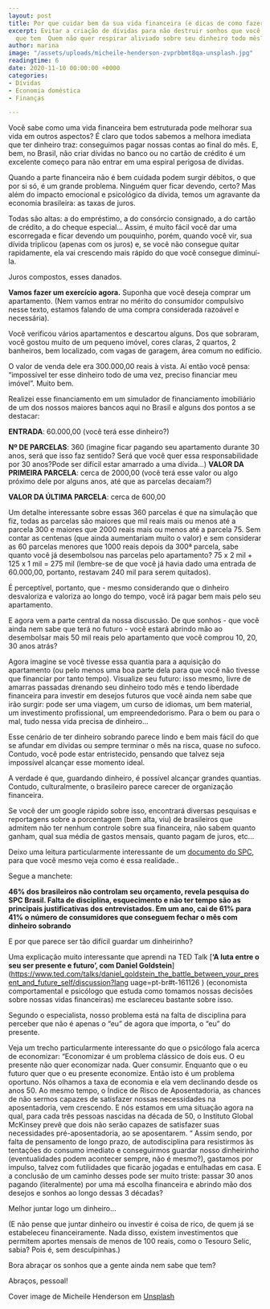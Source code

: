 ```yaml
---
layout: post
title: Por que cuidar bem da sua vida financeira (e dicas de como fazer isso)?
excerpt: Evitar a criação de dívidas para não destruir sonhos que você ainda nem sabe
  que tem  Quem não quer respirar aliviado sobre seu dinheiro todo mês?
author: marina
image: "/assets/uploads/micheile-henderson-zvprbbmt8qa-unsplash.jpg"
readingtime: 6
date: 2020-11-10 00:00:00 +0000
categories:
- Dívidas
- Economia doméstica
- Finanças

---
```

Você sabe como uma vida financeira bem estruturada pode melhorar sua vida em outros aspectos? É claro que todos sabemos a melhora imediata que ter dinheiro traz: conseguimos pagar nossas contas ao final do mês. E, bem, no Brasil, não criar dívidas no banco ou no cartão de crédito é um excelente começo para não entrar em uma espiral perigosa de dívidas.

Quando a parte financeira não é bem cuidada podem surgir débitos, o que por si só, é um grande problema. Ninguém quer ficar devendo, certo? Mas além do impacto emocional e psicológico da dívida, temos um agravante da economia brasileira: as taxas de juros.

Todas são altas: a do empréstimo, a do consórcio consignado, a do cartão de crédito, a do cheque especial… Assim, é muito fácil você dar uma escorregada e ficar devendo um pouquinho, porém, quando você vir, sua dívida triplicou (apenas com os juros) e, se você não consegue quitar rapidamente, ela vai crescendo mais rápido do que você consegue diminuí-la.

Juros compostos, esses danados.

**Vamos fazer um exercício agora.** Suponha que você deseja comprar um apartamento. (Nem vamos entrar no mérito do consumidor compulsivo nesse texto, estamos falando de uma compra considerada razoável e necessária).

Você verificou vários apartamentos e descartou alguns. Dos que sobraram, você gostou muito de um pequeno imóvel, cores claras, 2 quartos, 2 banheiros, bem localizado, com vagas de garagem, área comum no edifício.

O valor de venda dele era 300.000,00 reais à vista. Aí então você pensa: “impossível ter esse dinheiro todo de uma vez, preciso financiar meu imóvel”. Muito bem.

Realizei esse financiamento em um simulador de financiamento imobiliário de um dos nossos maiores bancos aqui no Brasil e alguns dos pontos a se destacar:

**ENTRADA**: 60.000,00 (você terá esse dinheiro?)

**Nº DE PARCELAS**: 360 (imagine ficar pagando seu apartamento durante 30 anos, será que isso faz sentido? Será que você quer essa responsabilidade por 30 anos?Pode ser difícil estar amarrado a uma dívida...) **VALOR DA PRIMEIRA PARCELA**: cerca de 2000,00 (você terá esse valor ou algo próximo dele por alguns anos, até que as parcelas decaiam?)

**VALOR DA ÚLTIMA PARCELA**: cerca de 600,00

Um detalhe interessante sobre essas 360 parcelas é que na simulação que fiz, todas as parcelas são maiores que mil reais mais ou menos até a parcela 300 e maiores que 2000 reais mais ou menos até a parcela 75. Sem contar as centenas (que ainda aumentariam muito o valor) e sem considerar as 60 parcelas menores que 1000 reais depois da 300ª parcela, sabe quanto você já desembolsou nas parcelas pelo apartamento? 75 x 2 mil + 125 x 1 mil = 275 mil (lembre-se de que você já havia dado uma entrada de 60.000,00, portanto, restavam 240 mil para serem quitados).

É perceptível, portanto, que - mesmo considerando que o dinheiro desvaloriza e valoriza ao longo do tempo, você irá pagar bem mais pelo seu apartamento.

E agora vem a parte central da nossa discussão. De que sonhos - que você ainda nem sabe que terá no futuro - você estará abrindo mão ao desembolsar mais 50 mil reais pelo apartamento que você comprou 10, 20, 30 anos atrás?

Agora imagine se você tivesse essa quantia para a aquisição do apartamento (ou pelo menos uma boa parte dela para que você não tivesse que financiar por tanto tempo). Visualize seu futuro: isso mesmo, livre de amarras passadas drenando seu dinheiro todo mês e tendo liberdade financeira para investir em desejos futuros que você ainda nem sabe que irão surgir: pode ser uma viagem, um curso de idiomas, um bem material, um investimento profissional, um empreendedorismo. Para o bem ou para o mal, tudo nessa vida precisa de dinheiro...

Esse cenário de ter dinheiro sobrando parece lindo e bem mais fácil do que se afundar em dívidas ou sempre terminar o mês na risca, quase no sufoco. Contudo, você pode estar entristecido, pensando que talvez seja impossível alcançar esse momento ideal.

A verdade é que, guardando dinheiro, é possível alcançar grandes quantias. Contudo, culturalmente, o brasileiro parece carecer de organização financeira.

Se você der um google rápido sobre isso, encontrará diversas pesquisas e reportagens sobre a porcentagem (bem alta, viu) de brasileiros que admitem não ter nenhum controle sobre sua financeira, não sabem quanto ganham, qual sua média de gastos mensais, quanto pagam de juros, etc…

Deixo uma leitura particularmente interessante de um [documento do SPC](https://www.spcbrasil.org.br/uploads/st_imprensa/release_educacao_financeira_v7.pdf), para que você mesmo veja como é essa realidade..

Segue a manchete:

**46% dos brasileiros não controlam seu orçamento, revela pesquisa do SPC Brasil. Falta de disciplina, esquecimento e não ter tempo são as principais justificativas dos entrevistados. Em um ano, cai de 61% para 41% o número de consumidores que conseguem fechar o mês com dinheiro sobrando**

E por que parece ser tão difícil guardar um dinheirinho?

Uma explicação muito interessante que aprendi na TED Talk [**‘A luta entre o seu ser presente e futuro’, com Daniel Goldstein**](https://www.ted.com/talks/daniel_goldstein_the_battle_between_your_present_and_future_self/discussion?lang uage=pt-br#t-161126 ) (economista comportamental e psicólogo que estuda como tomamos nossas decisões sobre nossas vidas financeiras) me esclareceu bastante sobre isso.

Segundo o especialista, nosso problema está na falta de disciplina para perceber que não é apenas o “eu” de agora que importa, o “eu” do presente.

Veja um trecho particularmente interessante do que o psicólogo fala acerca de economizar: “Economizar é um problema clássico de dois eus. O eu presente não quer economizar nada. Quer consumir. Enquanto que o eu futuro quer que o eu presente economize. Então isto é um problema oportuno. Nós olhamos a taxa de economia e ela vem declinando desde os anos 50. Ao mesmo tempo, o Índice de Risco de Aposentadoria, as chances de não sermos capazes de satisfazer nossas necessidades na aposentadoria, vem crescendo. E nós estamos em uma situação agora na qual, para cada três pessoas nascidas na década de 50, o Instituto Global McKinsey prevê que dois não serão capazes de satisfazer suas necessidades pré-aposentadoria, ao se aposentarem. “ Assim sendo, por falta de pensamento de longo prazo, de autodisciplina para resistirmos às tentações do consumo imediato e conseguirmos guardar nosso dinheirinho (eventualidades podem acontecer sempre, não é mesmo?), gastamos por impulso, talvez com futilidades que ficarão jogadas e entulhadas em casa. E a conclusão de um caminho desses pode ser muito triste: passar 30 anos pagando (literalmente) por uma má escolha financeira e abrindo mão dos desejos e sonhos ao longo dessas 3 décadas?

Melhor juntar logo um dinheiro…

(E não pense que juntar dinheiro ou investir é coisa de rico, de quem já se estabeleceu financeiramente. Nada disso, existem investimentos que permitem aportes mensais de menos de 100 reais, como o Tesouro Selic, sabia? Pois é, sem desculpinhas.)

Bora abraçar os sonhos que a gente ainda nem sabe que tem?

Abraços, pessoal!

Cover image de Micheile Henderson em [Unsplash](https://unsplash.com/photos/ZVprbBmT8QA)